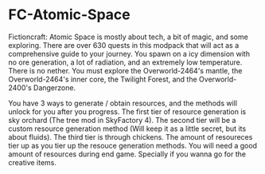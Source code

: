 # FC-Atomic-Space

Fictioncraft: Atomic Space is mostly about tech, a bit of magic, and some exploring. There are over 630 quests in this modpack that will act as a comprehensive guide to your journey. You spawn on a icy dimension with no ore generation, a lot of radiation, and an extremely low temperature. There is no nether. You must explore the Overworld-2464's mantle, the Overworld-2464's inner core, the Twilight Forest, and the Overworld-2400's Dangerzone.

You have 3 ways to generate / obtain resources, and the methods will unlock for you after you progress. The first tier of resource generation is sky orchard (The tree mod in SkyFactory 4). The second tier will be a custom resource generation method (Will keep it as a little secret, but its about fluids). The third tier is through chickens. The amount of resoureces tier up as you tier up the resouce generation methods. You will need a good amount of resources during end game. Specially if you wanna go for the creative items.
